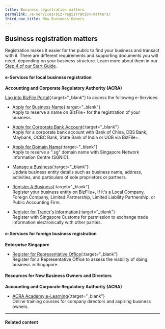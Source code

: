 ```yaml
---
title: Business registration matters
permalink: /e-services/biz-registration-matters/
third_nav_title: New Business Owners
---
```


## Business registration matters

Registration makes it easier for the public to find your business and transact with it. There are different requirements and supporting documents you will need, depending on your business structure. Learn more about them in our [Step 4 of our Start Guide](/start-a-business/register-your-business/).

#### e-Services for local business registration

**Accounting and Corporate Regulatory Authority (ACRA)**

[Log into BizFile Portal](https://www.bizfile.gov.sg){:target="_blank"} to access the following e-Services:

- [Apply for Business Name](https://www.bizfile.gov.sg){:target="_blank"}
<br>Apply to reserve a name on BizFile+ for the registration of your business.

- [Apply for Corporate Bank Account](https://www.bizfile.gov.sg){:target="_blank"}
<br>Apply for a corporate bank account with Bank of China, DBS Bank, Maybank, OCBC Bank, State Bank of India or UOB via BizFile+.

- [Apply for Domain Name](https://www.bizfile.gov.sg){:target="_blank"}
<br>Apply to reserve a ".sg" domain name with Singapore Network Information Centre (SGNIC).

- [Manage a Business](https://www.bizfile.gov.sg){:target="_blank"}
<br>Update business entity details such as business name, address, activities, and particulars of sole proprietors or partners.

- [Register A Business](https://www.bizfile.gov.sg){:target="_blank"}
<br>Register your business entity on BizFile+, if it's a Local Company, Foreign Company, Limited Partnership, Limited Liability Partnership, or Public Accounting Firm.

- [Register for Trader's Information](https://www.bizfile.gov.sg){:target="_blank"}
<br>Register with Singapore Customs for permission to exchange trade information electronically with other parties.

#### e-Services for foreign business registration

**Enterprise Singapore**

- [Register for Representative Office](https://www.enterprisesg.gov.sg){:target="_blank"}
<br>Register for a Representative Office to assess the viability of doing business in Singapore.

#### Resources for New Business Owners and Directors

**Accounting and Corporate Regulatory Authority (ACRA)**

- [ACRA Academy e-Learning](https://biztrg.sg/acra/aaenrolment/publiccoursewarelistings.aspx){:target="_blank"}
<br>Online training courses for company directors and aspiring business owners.

----

#### Related content


